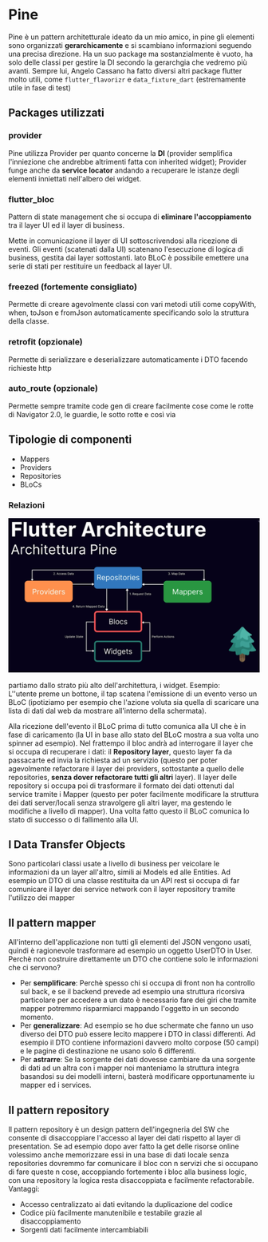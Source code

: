 # Pine

Pine è un pattern architetturale ideato da un mio amico, in pine gli elementi sono organizzati **gerarchicamente** e si scambiano informazioni seguendo una precisa direzione. Ha un suo package ma sostanzialmente è vuoto, ha solo delle classi per gestire la DI secondo la gerarchgia che vedremo più avanti. Sempre lui, Angelo Cassano ha fatto diversi altri package flutter molto utili, come `flutter_flavorizr` e `data_fixture_dart` (estremamente utile in fase di test)

## Packages utilizzati

### provider

Pine utilizza Provider per quanto concerne la **DI** (provider semplifica l'inniezione che andrebbe altrimenti fatta con inherited widget); Provider funge anche da **service locator** andando a recuperare le istanze degli elementi inniettati nell'albero dei widget.

### flutter_bloc

Pattern di state management che si occupa di **eliminare l'accoppiamento** tra il layer UI ed il layer di business.

Mette in comunicazione il layer di UI sottoscrivendosi alla ricezione di eventi. Gli eventi (scatenati dalla UI) scatenano l'esecuzione di logica di business, gestita dai layer sottostanti. lato BLoC è possibile emettere una serie di stati per restituire un feedback al layer UI.

### freezed (fortemente consigliato)

Permette di creare agevolmente classi con vari metodi utili come copyWith, when, toJson e fromJson automaticamente specificando solo la struttura della classe.

### retrofit (opzionale)

Permette di serializzare e deserializzare automaticamente i DTO facendo richieste http

### auto_route (opzionale)

Permette sempre tramite code gen di creare facilmente cose come le rotte di Navigator 2.0, le guardie, le sotto rotte e così via

## Tipologie di componenti

- Mappers
- Providers
- Repositories
- BLoCs

### Relazioni

![Alt text](./pic-01.png "Flusso dei dati in pine")

partiamo dallo strato più alto dell'architettura, i widget.
Esempio:<br>
L''utente preme un bottone, il tap scatena l'emissione di un evento verso un BLoC (ipotiziamo per esempio che l'azione voluta sia quella di scaricare una lista di dati dal web da mostrare all'interno della schermata).

Alla ricezione dell'evento il BLoC prima di tutto comunica alla UI che è in fase di caricamento (la UI in base allo stato del BLoC mostra a sua volta uno spinner ad esempio). Nel frattempo il bloc andrà ad interrogare il layer che si occupa di recuperare i dati: il **Repository layer**, questo layer fa da passacarte ed invia la richiesta ad un servizio (questo per poter agevolmente refactorare il layer dei providers, sottostante a quello delle repositories, **senza dover refactorare tutti gli altri** layer). Il layer delle repository si occupa poi di trasformare il formato dei dati ottenuti dal service tramite i Mapper (questo per poter facilmente modificare la struttura dei dati server/locali senza stravolgere gli altri layer, ma gestendo le modifiche a livello di mapper). Una volta fatto questo il BLoC comunica lo stato di successo o di fallimento alla UI.

## I Data Transfer Objects

Sono particolari classi usate a livello di business per veicolare le informazioni da un layer all'altro, simili ai Models ed alle Entities. Ad esempio un DTO di una classe restituita da un API rest si occupa di far comunicare il layer dei service network con il layer repository tramite l'utilizzo dei mapper

## Il pattern mapper

All'interno dell'applicazione non tutti gli elementi del JSON vengono usati, quindi è ragionevole trasformare ad esempio un oggetto UserDTO in User.<br>
Perchè non costruire direttamente un DTO che contiene solo le informazioni che ci servono?

- Per **semplificare**: Perchè spesso chi si occupa di front non ha controllo sul back, e se il backend prevede ad esempio una struttura ricorsiva particolare per accedere a un dato è necessario fare dei giri che tramite mapper potremmo risparmiarci mappando l'oggetto in un secondo momento.
- Per **generalizzare**: Ad esempio se ho due schermate che fanno un uso diverso dei DTO può essere lecito mappere i DTO in classi differenti. Ad esempio il DTO contiene informazioni davvero molto corpose (50 campi) e le pagine di destinazione ne usano solo 6 differenti.
- Per **astrarre**: Se la sorgente dei dati dovesse cambiare da una sorgente di dati ad un altra con i mapper noi manteniamo la struttura integra basandosi su dei modelli interni, basterà modificare opportunamente iu mapper ed i services.

## Il pattern repository

Il pattern repository è un design pattern dell'ingegneria del SW che consente di disaccoppiare l'accesso al layer dei dati rispetto al layer di presentation. Se ad esempio dopo aver fatto la get delle risorse online volessimo anche memorizzare essi in una base di dati locale senza repositories dovremmo far comunicare il bloc con n servizi che si occupano di fare queste n cose, accoppiando fortemente i bloc alla business logic, con una repository la logica resta disaccoppiata e facilmente refactorabile.<br>
Vantaggi:

- Accesso centralizzato ai dati evitando la duplicazione del codice
- Codice più facilmente manutenibile e testabile grazie al disaccoppiamento
- Sorgenti dati facilmente intercambiabili
